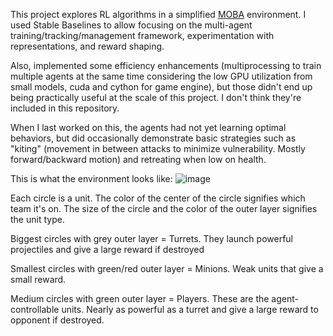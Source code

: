 This project explores RL algorithms in a simplified [MOBA](https://en.wikipedia.org/wiki/Multiplayer_online_battle_arena) environment. I used Stable Baselines to allow focusing on the multi-agent training/tracking/management framework, experimentation with representations, and reward shaping.

Also, implemented some efficiency enhancements (multiprocessing to train multiple agents at the same time considering the low GPU utilization from small models, cuda and cython for game engine), but those didn't end up being practically useful at the scale of this project. I don't think they're included in this repository.

When I last worked on this, the agents had not yet learning optimal behaviors, but did occasionally demonstrate basic strategies such as "kiting" (movement in between attacks to minimize vulnerability. Mostly forward/backward motion) and retreating when low on health.

This is what the environment looks like:
![image](https://github.com/user-attachments/assets/5d017e43-681d-40bc-a05c-e71e428c1d44)

Each circle is a unit. The color of the center of the circle signifies which team it's on. The size of the circle and the color of the outer layer signifies the unit type.

Biggest circles with grey outer layer = Turrets. They launch powerful projectiles and give a large reward if destroyed

Smallest circles with green/red outer layer = Minions. Weak units that give a small reward.

Medium circles with green outer layer = Players. These are the agent-controllable units. Nearly as powerful as a turret and give a large reward to opponent if destroyed.
